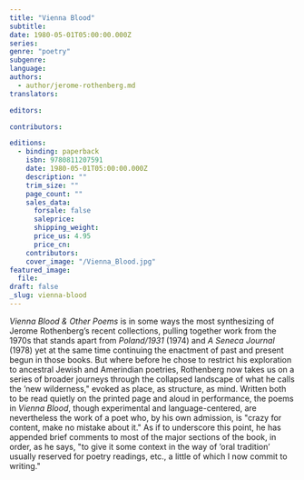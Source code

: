 ```yaml
---
title: "Vienna Blood"
subtitle:
date: 1980-05-01T05:00:00.000Z
series:
genre: "poetry"
subgenre:
language:
authors:
  - author/jerome-rothenberg.md
translators:

editors:

contributors:

editions:
  - binding: paperback
    isbn: 9780811207591
    date: 1980-05-01T05:00:00.000Z
    description: ""
    trim_size: ""
    page_count: ""
    sales_data:
      forsale: false
      saleprice:
      shipping_weight:
      price_us: 4.95
      price_cn:
    contributors:
    cover_image: "/Vienna_Blood.jpg"
featured_image:
  file:
draft: false
_slug: vienna-blood
---
```


_Vienna Blood & Other Poems_ is in some ways the most synthesizing of Jerome Rothenberg’s recent collections, pulling together work from the 1970s that stands apart from _Poland/1931_ (1974) and _A Seneca Journal_ (1978) yet at the same time continuing the enactment of past and present begun in those books. But where before he chose to restrict his exploration to ancestral Jewish and Amerindian poetries, Rothenberg now takes us on a series of broader journeys through the collapsed landscape of what he calls the ’new wilderness," evoked as place, as structure, as mind. Written both to be read quietly on the printed page and aloud in performance, the poems in _Vienna Blood_, though experimental and language-centered, are nevertheless the work of a poet who, by his own admission, is "crazy for content, make no mistake about it." As if to underscore this point, he has appended brief comments to most of the major sections of the book, in order, as he says, "to give it some context in the way of ’oral tradition’ usually reserved for poetry readings, etc., a little of which I now commit to writing."

